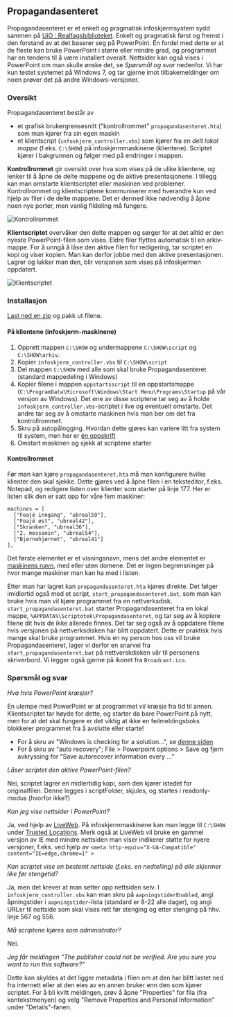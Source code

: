 ## Propagandasenteret

Propagandasenteret er et enkelt og pragmatisk infoskjermsystem sydd sammen på [UiO : Realfagsbiblioteket](http://www.ub.uio.no/om/organisasjon/ureal/ureal/). Enkelt og pragmatisk først og fremst i den forstand av at det baserer seg på PowerPoint. En fordel med dette er at de fleste kan bruke PowerPoint i større eller mindre grad, og programmet har en tendens til å være installert overalt. Nettsider kan også vises i PowerPoint om man skulle ønske det, se *Spørsmål og svar* nedenfor. Vi har kun testet systemet på Windows 7, og tar gjerne imot tilbakemeldinger om noen prøver det på andre Windows-versjoner.

### Oversikt

Propagandasenteret består av 
- et grafisk brukergrensesnitt ("kontrollrommet" `propagandasenteret.hta`) som man kjører fra sin egen maskin
- et klientscript (`infoskjerm_controller.vbs`) som kjører fra en *delt lokal mappe* (f.eks. `C:\SHOW`) på infoskjermmaskinene (klientene). Scriptet kjører i bakgrunnen og følger med på endringer i mappen.

**Kontrollrommet** gir oversikt over hva som vises på de ulike klientene, og lenker til å åpne de delte mappene og de aktive presentasjonene. I tillegg kan man omstarte klientscriptet eller maskinen ved problemer. Kontrollrommet og klientscriptene kommuniserer med hverandre kun ved hjelp av filer i de delte mappene. Det er dermed ikke nødvendig å åpne noen nye porter, men vanlig fildeling må fungere.

![Kontrollrommet](https://raw.github.com/scriptotek/propagandasenter/master/propagandasenteret.png)

**Klientscriptet** overvåker den delte mappen og sørger for at det alltid er den nyeste PowerPoint-filen som vises. Eldre filer flyttes automatisk til en arkiv-mappe. For å unngå å låse den aktive filen for redigering, tar scriptet en kopi og viser kopien. Man kan derfor jobbe med den aktive presentasjonen. Lagrer og lukker man den, blir versjonen som vises på infoskjermen oppdatert.

![Klientscriptet](https://raw.github.com/scriptotek/propagandasenter/master/klientscript.png)

### Installasjon

[Last ned en zip](https://github.com/scriptotek/propagandasenter/archive/master.zip) og pakk ut filene.

#### På klientene (infoskjerm-maskinene)

1. Opprett mappen `C:\SHOW` og undermappene `C:\SHOW\script` og `C:\SHOW\arkiv`. 
2. Kopier `infoskjerm_controller.vbs` til `C:\SHOW\script`
3. Del mappen `C:\SHOW` med alle som skal bruke Propagandasenteret (standard mappedeling i Windows)
4. Kopier filene i mappen `oppstartsscript` til en oppstartsmappe (`C:\ProgramData\Microsoft\Windows\Start Menu\Programs\Startup` på vår versjon av Windows). Det ene av disse scriptene tar seg av å holde `infoskjerm_controller.vbs`-scriptet i live og eventuelt omstarte. Det andre tar seg av å omstarte maskinen hvis man ber om det fra kontrollrommet.
5. Skru på autopålogging. Hvordan dette gjøres kan variere litt fra system til system, men her er [én oppskrift](https://superuser.com/questions/28647/how-do-i-enable-automatic-logon-in-windows-7-when-im-on-a-domain)
6. Omstart maskinen og sjekk at scriptene starter

#### Kontrollrommet

Før man kan kjøre `propagandasenteret.hta` må man konfigurere hvilke klienter den skal sjekke. Dette gjøres ved å åpne filen i en teksteditor, f.eks. Notepad, og redigere listen over klienter som starter på linje 177. Her er listen slik den er satt opp for våre fem maskiner:

    machines = [
      ["Foajé inngang", "ubreal59"],
      ["Foajé øst", "ubreal42"],
      ["Skranken", "ubreal36"],
      ["2. messanin", "ubreal54"],
      ["Bjørnehjørnet", "ubreal41"]
    ],

Det første elementet er et visningsnavn, mens det andre elementet er [maskinens navn](http://windows.microsoft.com/en-us/windows/find-computer-name), med eller uten domene.
Det er ingen begrensninger på hvor mange maskiner man kan ha med i listen.

Etter man har lagret kan `propagandasenteret.hta` kjøres direkte.  Det følger imidlertid også med et script, `start_propagandasenteret.bat`, som man kan bruke hvis man vil kjøre programmet fra en nettverksdisk. `start_propagandasenteret.bat` starter Propagandasenteret fra en lokal mappe, `%APPDATA%\Scriptotek\Propagandasenteret`, og tar seg av å kopiere filene dit hvis de ikke allerede finnes. Det tar seg også av å oppdatere filene hvis versjonen på nettverksdisken har blitt oppdatert. Dette er praktisk hvis mange skal bruke programmet. Hvis en ny person hos oss vil bruke Propagandasenteret, lager vi derfor en snarvei fra `start_propagandasenteret.bat` på nettverskdisken vår til personens skriverbord. Vi legger også gjerne på ikonet fra `Broadcast.ico`. 

### Spørsmål og svar

*Hva hvis PowerPoint kræsjer?*

En ulempe med PowerPoint er at programmet *vil* kræsje fra tid til annen. Klientscriptet tar høyde for dette, og starter da bare PowerPoint på nytt, men for at det skal fungere er det viktig at ikke en feilmeldingsboks blokkerer programmet fra å avslutte eller starte! 
 - For å skru av "Windows is checking for a solution…", se [denne siden](http://www.techspot.com/community/topics/disable-windows-is-checking-for-a-solution-to-the-problem-prompt-after-a-program-hangs-up.193376/)
 - For å skru av "auto recovery"; File > Powerpoint options > Save og fjern
   avkryssing for "Save autorecover information every ..."

*Låser scriptet den aktive PowerPoint-filen?*

Nei, scriptet lagrer en midlertidig kopi, som den kjører istedet for originalfilen. Denne legges i scriptFolder, skjules, og startes i readonly-modus (hvorfor ikke?)

*Kan jeg vise nettsider i PowerPoint?*

Ja, ved hjelp av [LiveWeb](http://skp.mvps.org/liveweb.htm). På infoskjermmaskinene kan man legge til `C:\SHOW` under [Trusted Locations](https://office.microsoft.com/en-us/word-help/create-remove-or-change-a-trusted-location-for-your-files-HA010031999.aspx#BM13). Merk også at LiveWeb vil bruke en gammel versjon av IE med mindre nettsiden man viser indikerer støtte for nyere versjoner, f.eks. ved hjelp av `<meta http-equiv="X-UA-Compatible" content="IE=edge,chrome=1" >`

*Kan scriptet vise en bestemt nettside (f.eks. en nedtelling) på alle skjermer like før stengetid?*

Ja, men det krever at man setter opp nettsiden selv. I `infoskjerm_controller.vbs` kan man skru på `aapningstiderEnabled`, angi åpningstider i `aapningstider`-lista (standard er 8-22 alle dager), og angi URLer til nettside som skal vises rett før stenging og etter stenging på hhv. linje 567 og 556.

*Må scriptene kjøres som administrator?*

Nei.

*Jeg får meldingen "The publisher could not be verified. Are you sure you want to run this software?"*

Dette kan skyldes at det ligger metadata i filen om at den har blitt lastet ned fra internett eller at den eies av en annen bruker enn den som kjører scriptet. For å bli kvitt meldingen, prøv å åpne "Properties" for fila (fra kontekstmenyen) og velg "Remove Properties and Personal Information" under "Details"-fanen.
